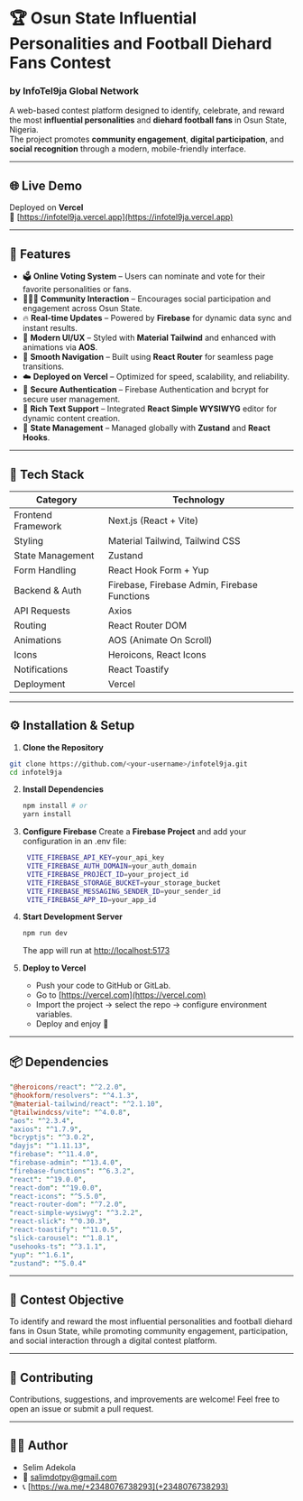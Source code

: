 # 🏆 Osun State Influential Personalities and Football Diehard Fans Contest

### by InfoTel9ja Global Network

A web-based contest platform designed to identify, celebrate, and reward the most **influential personalities** and **diehard football fans** in Osun State, Nigeria.  
The project promotes **community engagement**, **digital participation**, and **social recognition** through a modern, mobile-friendly interface.

---

## 🌐 Live Demo

Deployed on **Vercel**  
🔗 [https://infotel9ja.vercel.app](https://infotel9ja.vercel.app)

---

## 🚀 Features

- 🗳️ **Online Voting System** – Users can nominate and vote for their favorite personalities or fans.
- 🧑‍🤝‍🧑 **Community Interaction** – Encourages social participation and engagement across Osun State.
- 🔥 **Real-time Updates** – Powered by **Firebase** for dynamic data sync and instant results.
- 🎨 **Modern UI/UX** – Styled with **Material Tailwind** and enhanced with animations via **AOS**.
- 🧭 **Smooth Navigation** – Built using **React Router** for seamless page transitions.
- ☁️ **Deployed on Vercel** – Optimized for speed, scalability, and reliability.
- 🔐 **Secure Authentication** – Firebase Authentication and bcrypt for secure user management.
- 🧾 **Rich Text Support** – Integrated **React Simple WYSIWYG** editor for dynamic content creation.
- 🧠 **State Management** – Managed globally with **Zustand** and **React Hooks**.

---

## 🧩 Tech Stack

| Category           | Technology                                   |
| ------------------ | -------------------------------------------- |
| Frontend Framework | Next.js (React + Vite)                       |
| Styling            | Material Tailwind, Tailwind CSS              |
| State Management   | Zustand                                      |
| Form Handling      | React Hook Form + Yup                        |
| Backend & Auth     | Firebase, Firebase Admin, Firebase Functions |
| API Requests       | Axios                                        |
| Routing            | React Router DOM                             |
| Animations         | AOS (Animate On Scroll)                      |
| Icons              | Heroicons, React Icons                       |
| Notifications      | React Toastify                               |
| Deployment         | Vercel                                       |

---

## ⚙️ Installation & Setup

1. **Clone the Repository**

```bash
git clone https://github.com/<your-username>/infotel9ja.git
cd infotel9ja
```

2. **Install Dependencies**
   ```bash
   npm install # or
   yarn install
   ```
3. **Configure Firebase**
   Create a **Firebase Project** and add your configuration in an .env file:

   ```bash
    VITE_FIREBASE_API_KEY=your_api_key
    VITE_FIREBASE_AUTH_DOMAIN=your_auth_domain
    VITE_FIREBASE_PROJECT_ID=your_project_id
    VITE_FIREBASE_STORAGE_BUCKET=your_storage_bucket
    VITE_FIREBASE_MESSAGING_SENDER_ID=your_sender_id
    VITE_FIREBASE_APP_ID=your_app_id
   ```

4. **Start Development Server**

   ```bash
   npm run dev
   ```

   The app will run at [http://localhost:5173](http://localhost:5173)

5. **Deploy to Vercel**
   - Push your code to GitHub or GitLab.
   - Go to [https://vercel.com](https://vercel.com)
   - Import the project → select the repo → configure environment variables.
   - Deploy and enjoy 🚀

---

## 📦 Dependencies

```perl
"@heroicons/react": "^2.2.0",
"@hookform/resolvers": "^4.1.3",
"@material-tailwind/react": "^2.1.10",
"@tailwindcss/vite": "^4.0.8",
"aos": "^2.3.4",
"axios": "^1.7.9",
"bcryptjs": "^3.0.2",
"dayjs": "^1.11.13",
"firebase": "^11.4.0",
"firebase-admin": "^13.4.0",
"firebase-functions": "^6.3.2",
"react": "^19.0.0",
"react-dom": "^19.0.0",
"react-icons": "^5.5.0",
"react-router-dom": "^7.2.0",
"react-simple-wysiwyg": "^3.2.2",
"react-slick": "^0.30.3",
"react-toastify": "^11.0.5",
"slick-carousel": "^1.8.1",
"usehooks-ts": "^3.1.1",
"yup": "^1.6.1",
"zustand": "^5.0.4"
```

---

## 🏁 Contest Objective

To identify and reward the most influential personalities and football diehard fans in Osun State,
while promoting community engagement, participation, and social interaction through a digital contest platform.

---

## 🤝 Contributing

Contributions, suggestions, and improvements are welcome!
Feel free to open an issue or submit a pull request.

---

## 👨‍💻 Author

- Selim Adekola
- 📧 salimdotpy@gmail.com
- 📞 [https://wa.me/+2348076738293](+2348076738293)

